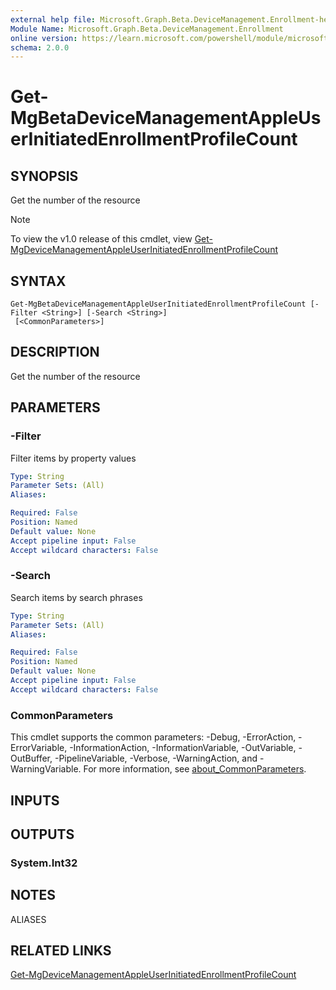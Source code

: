 ```yaml
---
external help file: Microsoft.Graph.Beta.DeviceManagement.Enrollment-help.xml
Module Name: Microsoft.Graph.Beta.DeviceManagement.Enrollment
online version: https://learn.microsoft.com/powershell/module/microsoft.graph.beta.devicemanagement.enrollment/get-mgbetadevicemanagementappleuserinitiatedenrollmentprofilecount
schema: 2.0.0
---
```


# Get-MgBetaDeviceManagementAppleUserInitiatedEnrollmentProfileCount

## SYNOPSIS
Get the number of the resource

> [!NOTE]
> To view the v1.0 release of this cmdlet, view [Get-MgDeviceManagementAppleUserInitiatedEnrollmentProfileCount](/powershell/module/Microsoft.Graph.DeviceManagement.Enrollment/Get-MgDeviceManagementAppleUserInitiatedEnrollmentProfileCount?view=graph-powershell-v1.0)

## SYNTAX

```
Get-MgBetaDeviceManagementAppleUserInitiatedEnrollmentProfileCount [-Filter <String>] [-Search <String>]
 [<CommonParameters>]
```

## DESCRIPTION
Get the number of the resource

## PARAMETERS

### -Filter
Filter items by property values

```yaml
Type: String
Parameter Sets: (All)
Aliases:

Required: False
Position: Named
Default value: None
Accept pipeline input: False
Accept wildcard characters: False
```

### -Search
Search items by search phrases

```yaml
Type: String
Parameter Sets: (All)
Aliases:

Required: False
Position: Named
Default value: None
Accept pipeline input: False
Accept wildcard characters: False
```

### CommonParameters
This cmdlet supports the common parameters: -Debug, -ErrorAction, -ErrorVariable, -InformationAction, -InformationVariable, -OutVariable, -OutBuffer, -PipelineVariable, -Verbose, -WarningAction, and -WarningVariable. For more information, see [about_CommonParameters](http://go.microsoft.com/fwlink/?LinkID=113216).

## INPUTS

## OUTPUTS

### System.Int32
## NOTES

ALIASES

## RELATED LINKS
[Get-MgDeviceManagementAppleUserInitiatedEnrollmentProfileCount](/powershell/module/Microsoft.Graph.DeviceManagement.Enrollment/Get-MgDeviceManagementAppleUserInitiatedEnrollmentProfileCount?view=graph-powershell-v1.0)

